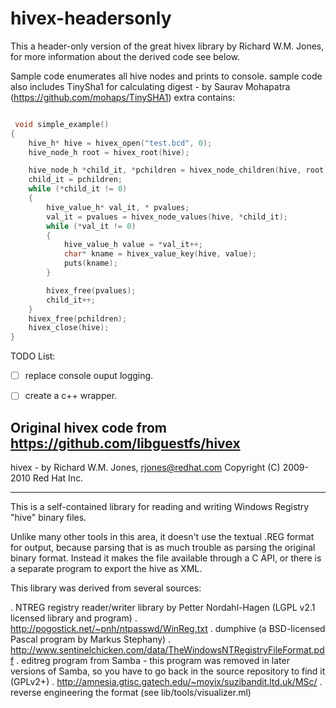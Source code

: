# hivex-headersonly

This a header-only version of the great hivex library by Richard W.M. Jones, for more information about the derived code see below.

Sample code enumerates all hive nodes and prints to console.
sample code also includes TinySha1 for calculating digest - by Saurav Mohapatra (https://github.com/mohaps/TinySHA1)
extra contains:




```c++

 void simple_example()
{
	hive_h* hive = hivex_open("test.bcd", 0);
	hive_node_h root = hivex_root(hive);

	hive_node_h *child_it, *pchildren = hivex_node_children(hive, root);
	child_it = pchildren;
	while (*child_it != 0)
	{
		hive_value_h* val_it, * pvalues;
		val_it = pvalues = hivex_node_values(hive, *child_it);
		while (*val_it != 0)
		{
			hive_value_h value = *val_it++;
			char* kname = hivex_value_key(hive, value);
			puts(kname);
		}

		hivex_free(pvalues);
		child_it++;
	}
	hivex_free(pchildren);
	hivex_close(hive);
}
```

TODO List:
- [ ] replace console ouput logging.
- [ ] create a c++ wrapper.



Original hivex code from https://github.com/libguestfs/hivex
----------------------------------------------------------------------

hivex - by Richard W.M. Jones, rjones@redhat.com
Copyright (C) 2009-2010 Red Hat Inc.

----------------------------------------------------------------------
This is a self-contained library for reading and writing Windows
Registry "hive" binary files.

Unlike many other tools in this area, it doesn't use the textual .REG
format for output, because parsing that is as much trouble as parsing
the original binary format.  Instead it makes the file available
through a C API, or there is a separate program to export the hive as
XML.

This library was derived from several sources:

 . NTREG registry reader/writer library by Petter Nordahl-Hagen
    (LGPL v2.1 licensed library and program)
 . http://pogostick.net/~pnh/ntpasswd/WinReg.txt
 . dumphive (a BSD-licensed Pascal program by Markus Stephany)
 . http://www.sentinelchicken.com/data/TheWindowsNTRegistryFileFormat.pdf
 . editreg program from Samba - this program was removed in later
   versions of Samba, so you have to go back in the source repository
   to find it (GPLv2+)
 . http://amnesia.gtisc.gatech.edu/~moyix/suzibandit.ltd.uk/MSc/
 . reverse engineering the format (see lib/tools/visualizer.ml)
